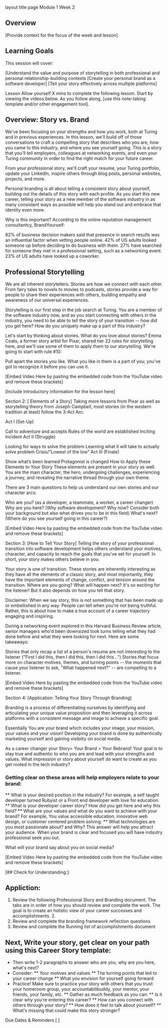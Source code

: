 layout	title
page
Module 1 Week 2

## Overview
[Provide context for the focus of the week and lesson]

## Learning Goals
This session will cover:

[Understand the value and purpose of storytelling in both professional and personal relationship-building contexts
[Create your personal brand as a software developer]
[Tell your story effectively across multiple platforms]

Lesson
Allow yourself X mins to complete the following lesson. Start by viewing the videos below. As you follow along, [use this note-taking template and/or other engagement tool].

## Overview: Story vs. Brand
We've been focusing on your strengths and how you work, both at Turing and in previous experiences. In this lesson, we'll build off of those conversations to craft a compelling story that describes who you are, how you came to this industry, and where you see yourself going. This is a story that you'll tell employers, colleagues at networking events, and even your Turing community in order to find the right match for your future career.

From your professional story, we'll craft your resume, your Turing portfolio, update your LinkedIn, inspire others through blog posts, personal websites, projects, and more.

Personal branding is all about telling a consistent story about yourself, building out the details of this story with each profile. As you start this new career, telling your story as a new member of the software industry in as many consistent ways as possible will help you stand out and embrace that identity even more.

Why is this important? According to the online reputation management consultantcy, BrandYourself:

82% of business decision makers said that presence in search results was an influential factor when vetting people online.
42% of US adults looked someone up before deciding to do business with them.
27% have searched for someone they met in a professional setting, such as a networking event.
23% of US adults have looked up a coworker.


## Professional Storytelling
We are all inherent storytellers. Stories are how we connect with each other. From fairy tales to novels to movies to podcasts, stories provide a way for people to share their experiences with others, building empathy and awareness of our universal experiences.

Storytelling is our first step in the job search at Turing. You are a member of the software industry now, and as you start connecting with others in the industry, you need to be able to tell the story of your transition -- how did you get here? How do you uniquely make up a part of this industry?

Let's start by thinking about stories. What do you love about stories? Emma Coats, a former story artist for Pixar, shared her 22 rules for storytelling here, and we'll use some of them to apply them to our storytelling. We're going to start with rule #10:

Pull apart the stories you like. What you like in them is a part of you;
you’ve got to recognize it before you can use it.


[Embed Video Here by pasting the embedded code from the YouTube video and remove these brackets]

[Include introductory information for the lesson here]

Section 2: [ Elements of a Story]
Taking more lessons from Pixar as well as storytelling theory from Joseph Campbell, most stories (in the western tradition at least) follow the 3-Act Arc:

Act I (Set-Up)

Call to adventure and accepts
Rules of the world are established
Inciting Incident
Act II (Struggle)

Looking for ways to solve the problem
Learning what it will take to actually solve problem
Crisis/“Lowest of the low”
Act III (Finale)

Show what’s been learned
Protagonist is changed
How to Apply these Elements to Your Story
These elements are present in your story as well. You are the main character, the hero, undergoing challenges, experiencing a journey, and revealing the narrative thread through your own theme.

There are 3 main questions to help us understand our own stories and our character arcs:

Who are you? (as a developer, a teammate, a worker, a career changer)
Why are you here? (Why software development? Why now? Consider both your background but also what drives you to be in this field)
What's next? (Where do you see yourself going in this career?)

[Embed Video Here by pasting the embedded code from the YouTube video and remove these brackets]


Section 3: [How to Tell Your Story]
Telling the story of your professional transition into software development helps others understand your motives, character, and capacity to reach the goals that you've set for yourself. In short, your story makes others believe in you.

Your story is one of transition. These stories are inherently interesting as they have all the elements of a classic story, and most importantly, they have the important elements of change, conflict, and tension around the transition. Where are you going? What will happen next? It's so exciting for the listener! But it also depends on how you tell that story.

Disclaimer: When we say story, this is not something that has been made up or embellished in any way. People can tell when you're not being truthful. Rather, this is about how to make a true account of a career trajectory engaging and inspiring.

During a networking event explored in this Harvard Business Review article, senior managers who'd been downsized took turns telling what they had done before and what they were looking for next. Here are some takeaways:

Stories that only recap a list of a person's resume are not interesting to the listener ("First I did this, then I did this, then I did this...")
Stories that focus more on character motives, themes, and turning points -- the moments that cause your listener to ask, "What happened next?" -- are compelling to a listener.



[Embed Video Here by pasting the embedded code from the YouTube video and remove these brackets]


Section 4: [Application: Telling Your Story Through Branding]


Branding is a process of differentiating ourselves by identifying and articulating your unique value proposition and then leveraging it across platforms with a consistent message and image to achieve a specific goal. 

Essentially You are your brand which includes your image, your mission, your values and your vision! Developing your brand is done by authentically marketing yourself and gaining visibiity on social media. 

As a career changer your Story= Your Brand = Your Rebrand! Your goal is to stay true and authentic to who you are and lead with your strengths and values.  What impression or story about yourself do want to create as you get rooted in the tech industry?

### Getting clear on these areas will help employers relate to your brand:
** What is your desired position in the industry? For example, a self taught developer turned Rubyist or a Front end developer with love for education. 
** What is your developer career story? How did you get here and why this field?
** What are your values and what do you want to achieve with your brand? For example, You value accessible education, innovative web design, or customer centered problem solving. 
** What technologies are you most passionate about? and Why? This answer will help you attract your audience. When your brand is clear and focused you will have indsutry professional seek you out. 

What will your brand say about you on social media? 

[Embed Video Here by pasting the embedded code from the YouTube video and remove these brackets]


[## Check for Understanding:]: 
## Appliction:  
1. Review the following Professional Story and Branding document. The tabs are in order of how you should review and complete the work. The goal is to create an holistic view of your career successes and accomplishments. 2. 
2. Review and complete the branding framework reflection questions
3. Review and complete the Running list of accomplishments document

##  Next,  Write your story, get clear on your path using this Career Story template:
* Then write 1-2 paragraphs to answer who are you, why are you here, what's next?
* Consider:
** Your motives and values
** The turning points that led to your career change
** What you envision for yourself going forward
* Practice! Make sure to practice your story with others that you trust: your homeroom group, your accountabilibuddy, your mentor, your friends, your family, etc. ** Gather as much feedback as you can:
** Is it clear why you're entering this career?
** How can you connect with others through your story?
** How does it feel to talk about yourself?
** What's missing that could make this story stronger?

Due Dates & Reminders
[  ]


